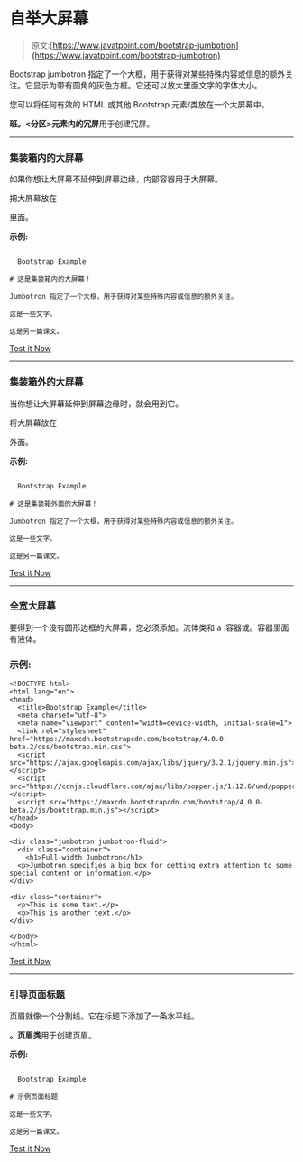 # 自举大屏幕

> 原文:[https://www.javatpoint.com/bootstrap-jumbotron](https://www.javatpoint.com/bootstrap-jumbotron)

Bootstrap jumbotron 指定了一个大框，用于获得对某些特殊内容或信息的额外关注。它显示为带有圆角的灰色方框。它还可以放大里面文字的字体大小。

您可以将任何有效的 HTML 或其他 Bootstrap 元素/类放在一个大屏幕中。

**班。<分区>元素内的冗屏**用于创建冗屏。

* * *

### 集装箱内的大屏幕

如果你想让大屏幕不延伸到屏幕边缘，内部容器用于大屏幕。

把大屏幕放在

里面。

**示例:**

```

  Bootstrap Example

# 这是集装箱内的大屏幕！

Jumbotron 指定了一个大框，用于获得对某些特殊内容或信息的额外关注。

这是一些文字。

这是另一篇课文。

```

[Test it Now](https://www.javatpoint.com/oprweb/test.jsp?filename=bootstrapjumbortron1)

* * *

### 集装箱外的大屏幕

当你想让大屏幕延伸到屏幕边缘时，就会用到它。

将大屏幕放在

外面。

**示例:**

```

  Bootstrap Example

# 这是集装箱外面的大屏幕！

Jumbotron 指定了一个大框，用于获得对某些特殊内容或信息的额外关注。

这是一些文字。

这是另一篇课文。

```

[Test it Now](https://www.javatpoint.com/oprweb/test.jsp?filename=bootstrapjumbortron2)

* * *

### 全宽大屏幕

要得到一个没有圆形边框的大屏幕，您必须添加。流体类和 a .容器或。容器里面有液体。

### 示例:

```
<!DOCTYPE html>
<html lang="en">
<head>
  <title>Bootstrap Example</title>
  <meta charset="utf-8">
  <meta name="viewport" content="width=device-width, initial-scale=1">
  <link rel="stylesheet" href="https://maxcdn.bootstrapcdn.com/bootstrap/4.0.0-beta.2/css/bootstrap.min.css">
  <script src="https://ajax.googleapis.com/ajax/libs/jquery/3.2.1/jquery.min.js"></script>
  <script src="https://cdnjs.cloudflare.com/ajax/libs/popper.js/1.12.6/umd/popper.min.js"></script>
  <script src="https://maxcdn.bootstrapcdn.com/bootstrap/4.0.0-beta.2/js/bootstrap.min.js"></script>
</head>
<body>

<div class="jumbotron jumbotron-fluid">
  <div class="container">
    <h1>Full-width Jumbotron</h1>        
  <p>Jumbotron specifies a big box for getting extra attention to some special content or information.</p>
</div>

<div class="container">
  <p>This is some text.</p>      
  <p>This is another text.</p>      
</div>

</body>
</html>

```

[Test it Now](https://www.javatpoint.com/oprweb/test.jsp?filename=bootstrap4jumbotran)

* * *

### 引导页面标题

页眉就像一个分割线。它在标题下添加了一条水平线。

**。页眉类**用于创建页眉。

**示例:**

```

  Bootstrap Example

# 示例页面标题

这是一些文字。

这是另一篇课文。

```

[Test it Now](https://www.javatpoint.com/oprweb/test.jsp?filename=bootstrapjumbortron3)